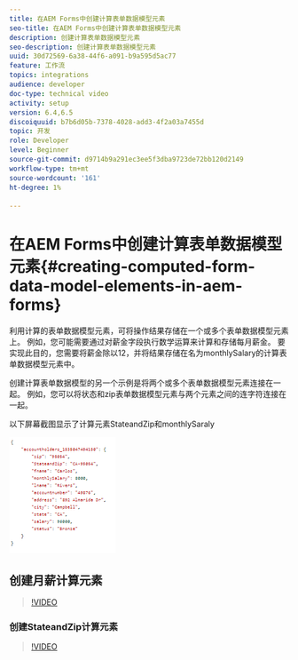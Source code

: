 ```yaml
---
title: 在AEM Forms中创建计算表单数据模型元素
seo-title: 在AEM Forms中创建计算表单数据模型元素
description: 创建计算表单数据模型元素
seo-description: 创建计算表单数据模型元素
uuid: 30d72569-6a38-44f6-a091-b9a595d5ac77
feature: 工作流
topics: integrations
audience: developer
doc-type: technical video
activity: setup
version: 6.4,6.5
discoiquuid: b7b6d05b-7378-4028-add3-4f2a03a7455d
topic: 开发
role: Developer
level: Beginner
source-git-commit: d9714b9a291ec3ee5f3dba9723de72bb120d2149
workflow-type: tm+mt
source-wordcount: '161'
ht-degree: 1%

---
```



# 在AEM Forms中创建计算表单数据模型元素{#creating-computed-form-data-model-elements-in-aem-forms}

利用计算的表单数据模型元素，可将操作结果存储在一个或多个表单数据模型元素上。 例如，您可能需要通过对薪金字段执行数学运算来计算和存储每月薪金。 要实现此目的，您需要将薪金除以12，并将结果存储在名为monthlySalary的计算表单数据模型元素中。

创建计算表单数据模型的另一个示例是将两个或多个表单数据模型元素连接在一起。 例如，您可以将状态和zip表单数据模型元素与两个元素之间的连字符连接在一起。

以下屏幕截图显示了计算元素StateandZip和monthlySaraly

![computedfmelement](assets/computedfdmelement.gif)

## 创建月薪计算元素

>[!VIDEO](https://video.tv.adobe.com/v/23855?quality=9&learn=on)

### 创建StateandZip计算元素

>[!VIDEO](https://video.tv.adobe.com/v/23856/?quality=9&learn=on)

